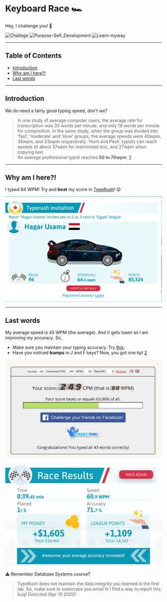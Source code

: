
# Keyboard Race 🏎
Hey, I challenge you! 👊

![Challege][11] ![Purpose-Self_Development][12] ![Learn-myway][13]

[11]: https://img.shields.io/:Challenge-0-whiteGreen.svg?style=round-square
[12]: https://img.shields.io/:Purpose-Self_Development-yellow.svg?style=round-square
[13]: https://img.shields.io/:Learn-myway-purple.svg?style=round-square


---

## Table of Contents
* [Introduction][10]
* [Why am I here?!][11]
* [Last words][12]


[10]: https://github.com/Hagar-Usama/Surface-Lab#introduction

[11]: https://github.com/Hagar-Usama/Surface-Lab#technologies

[12]: https://github.com/Hagar-Usama/Surface-Lab#launch


---

## Introduction

We do need a fairly good typing speed, don't we?

>In one study of average computer users, the average rate for transcription was 33 words per minute, and only 19 words per minute for composition. In the same study, when the group was divided into ‘fast’, ‘moderate’ and ‘slow’ groups, the average speeds were 40wpm, 35wpm, and 23wpm respectively. ‘Hunt and Peck’ typists can reach speeds of about 37wpm for memorized text, and 27wpm when copying text.<br>
An average professional typist reaches **50 to 70wpm**. [1]

---

## Why am I here?!

I typed 64 WPM! Try and **beat** my score in [TypeRush][3]!  😜


![Invitation][7]



---

## Last words
My average speed is 45 WPM (the average). And it gets lower as I am
improving my accuracy. So,
* Make sure you maintain your typing accuracy. Try [this][5].
* Have you noticed **bumps** in J and F keys? Now, you got one tip! [2]


![aoeu][6]

![Victory][4]

⚠ Remember Database Systems course?
>  TypeRush does not maintain the data integrity you learned in the first lab. So, make sure
to lowercase you email til I find a way to report this bug! _Detected [Apr 10 2020]_





[1]: http://nomad.uk.net/articles/does-typing-speed-matter-for-programmers.html
[2]:https://www.computerhope.com/issues/ch000922.htm
[3]:https://www.typerush.com/in.html?in=a44fd7d6b41d316d8&c 'Start the League'
[4]:https://github.com/Hagar-Usama/Keyboard-Race/blob/master/images/type_rush.png?raw=true
[5]: https://typing-speed-test.aoeu.eu/
[6]: https://github.com/Hagar-Usama/Keyboard-Race/blob/master/images/84165260_832058103923362_535775171353509888_o.jpg?raw=true '50 WPM'
[7]:https://github.com/Hagar-Usama/Keyboard-Race/blob/master/images/race_invitation.png 'Invitation'
